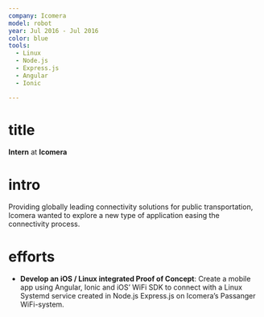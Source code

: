 ```yaml
---
company: Icomera
model: robot
year: Jul 2016 - Jul 2016
color: blue
tools:
  - Linux
  - Node.js
  - Express.js
  - Angular
  - Ionic

---
```


# title

**Intern** at **Icomera**

# intro

Providing globally leading connectivity solutions for public transportation, Icomera wanted to explore a new type of application easing the connectivity process.

# efforts

- **Develop an iOS / Linux integrated Proof of Concept**: Create a mobile app using Angular, Ionic and iOS’ WiFi SDK to connect with a Linux Systemd service created in Node.js Express.js on Icomera’s Passanger WiFi-system.
